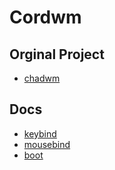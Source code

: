 
# Cordwm

## Orginal Project

* [chadwm](https://github.com/siduck76/chadwm)

## Docs

* [keybind](../../usr/share/cordwm/docs/spec-keybind.md)
* [mousebind](../../usr/share/cordwm/docs/spec-mousebind.md)
* [boot](../../usr/share/cordwm/docs/spec-boot.md)
